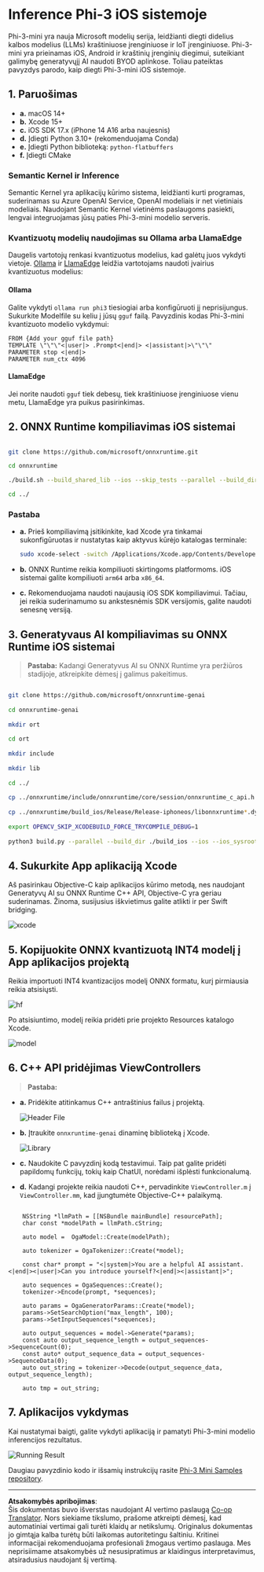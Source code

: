 <!--
CO_OP_TRANSLATOR_METADATA:
{
  "original_hash": "82af197df38d25346a98f1f0e84d1698",
  "translation_date": "2025-09-12T14:53:39+00:00",
  "source_file": "md/01.Introduction/03/iOS_Inference.md",
  "language_code": "lt"
}
-->
# **Inference Phi-3 iOS sistemoje**

Phi-3-mini yra nauja Microsoft modelių serija, leidžianti diegti didelius kalbos modelius (LLMs) kraštiniuose įrenginiuose ir IoT įrenginiuose. Phi-3-mini yra prieinamas iOS, Android ir kraštinių įrenginių diegimui, suteikiant galimybę generatyvųjį AI naudoti BYOD aplinkose. Toliau pateiktas pavyzdys parodo, kaip diegti Phi-3-mini iOS sistemoje.

## **1. Paruošimas**

- **a.** macOS 14+
- **b.** Xcode 15+
- **c.** iOS SDK 17.x (iPhone 14 A16 arba naujesnis)
- **d.** Įdiegti Python 3.10+ (rekomenduojama Conda)
- **e.** Įdiegti Python biblioteką: `python-flatbuffers`
- **f.** Įdiegti CMake

### Semantic Kernel ir Inference

Semantic Kernel yra aplikacijų kūrimo sistema, leidžianti kurti programas, suderinamas su Azure OpenAI Service, OpenAI modeliais ir net vietiniais modeliais. Naudojant Semantic Kernel vietinėms paslaugoms pasiekti, lengvai integruojamas jūsų paties Phi-3-mini modelio serveris.

### Kvantizuotų modelių naudojimas su Ollama arba LlamaEdge

Daugelis vartotojų renkasi kvantizuotus modelius, kad galėtų juos vykdyti vietoje. [Ollama](https://ollama.com) ir [LlamaEdge](https://llamaedge.com) leidžia vartotojams naudoti įvairius kvantizuotus modelius:

#### **Ollama**

Galite vykdyti `ollama run phi3` tiesiogiai arba konfigūruoti jį neprisijungus. Sukurkite Modelfile su keliu į jūsų `gguf` failą. Pavyzdinis kodas Phi-3-mini kvantizuoto modelio vykdymui:

```gguf
FROM {Add your gguf file path}
TEMPLATE \"\"\"<|user|> .Prompt<|end|> <|assistant|>\"\"\"
PARAMETER stop <|end|>
PARAMETER num_ctx 4096
```

#### **LlamaEdge**

Jei norite naudoti `gguf` tiek debesų, tiek kraštiniuose įrenginiuose vienu metu, LlamaEdge yra puikus pasirinkimas.

## **2. ONNX Runtime kompiliavimas iOS sistemai**

```bash

git clone https://github.com/microsoft/onnxruntime.git

cd onnxruntime

./build.sh --build_shared_lib --ios --skip_tests --parallel --build_dir ./build_ios --ios --apple_sysroot iphoneos --osx_arch arm64 --apple_deploy_target 17.5 --cmake_generator Xcode --config Release

cd ../

```

### **Pastaba**

- **a.** Prieš kompiliavimą įsitikinkite, kad Xcode yra tinkamai sukonfigūruotas ir nustatytas kaip aktyvus kūrėjo katalogas terminale:

    ```bash
    sudo xcode-select -switch /Applications/Xcode.app/Contents/Developer
    ```

- **b.** ONNX Runtime reikia kompiliuoti skirtingoms platformoms. iOS sistemai galite kompiliuoti `arm64` arba `x86_64`.

- **c.** Rekomenduojama naudoti naujausią iOS SDK kompiliavimui. Tačiau, jei reikia suderinamumo su ankstesnėmis SDK versijomis, galite naudoti senesnę versiją.

## **3. Generatyvaus AI kompiliavimas su ONNX Runtime iOS sistemai**

> **Pastaba:** Kadangi Generatyvus AI su ONNX Runtime yra peržiūros stadijoje, atkreipkite dėmesį į galimus pakeitimus.

```bash

git clone https://github.com/microsoft/onnxruntime-genai
 
cd onnxruntime-genai
 
mkdir ort
 
cd ort
 
mkdir include
 
mkdir lib
 
cd ../
 
cp ../onnxruntime/include/onnxruntime/core/session/onnxruntime_c_api.h ort/include
 
cp ../onnxruntime/build_ios/Release/Release-iphoneos/libonnxruntime*.dylib* ort/lib
 
export OPENCV_SKIP_XCODEBUILD_FORCE_TRYCOMPILE_DEBUG=1
 
python3 build.py --parallel --build_dir ./build_ios --ios --ios_sysroot iphoneos --ios_arch arm64 --ios_deployment_target 17.5 --cmake_generator Xcode --cmake_extra_defines CMAKE_XCODE_ATTRIBUTE_CODE_SIGNING_ALLOWED=NO

```

## **4. Sukurkite App aplikaciją Xcode**

Aš pasirinkau Objective-C kaip aplikacijos kūrimo metodą, nes naudojant Generatyvų AI su ONNX Runtime C++ API, Objective-C yra geriau suderinamas. Žinoma, susijusius iškvietimus galite atlikti ir per Swift bridging.

![xcode](../../../../../imgs/01/03/iOS/xcode.png)

## **5. Kopijuokite ONNX kvantizuotą INT4 modelį į App aplikacijos projektą**

Reikia importuoti INT4 kvantizacijos modelį ONNX formatu, kurį pirmiausia reikia atsisiųsti.

![hf](../../../../../imgs/01/03/iOS/hf.png)

Po atsisiuntimo, modelį reikia pridėti prie projekto Resources katalogo Xcode.

![model](../../../../../imgs/01/03/iOS/model.png)

## **6. C++ API pridėjimas ViewControllers**

> **Pastaba:**

- **a.** Pridėkite atitinkamus C++ antraštinius failus į projektą.

  ![Header File](../../../../../imgs/01/03/iOS/head.png)

- **b.** Įtraukite `onnxruntime-genai` dinaminę biblioteką į Xcode.

  ![Library](../../../../../imgs/01/03/iOS/lib.png)

- **c.** Naudokite C pavyzdinį kodą testavimui. Taip pat galite pridėti papildomų funkcijų, tokių kaip ChatUI, norėdami išplėsti funkcionalumą.

- **d.** Kadangi projekte reikia naudoti C++, pervadinkite `ViewController.m` į `ViewController.mm`, kad įjungtumėte Objective-C++ palaikymą.

```objc

    NSString *llmPath = [[NSBundle mainBundle] resourcePath];
    char const *modelPath = llmPath.cString;

    auto model =  OgaModel::Create(modelPath);

    auto tokenizer = OgaTokenizer::Create(*model);

    const char* prompt = "<|system|>You are a helpful AI assistant.<|end|><|user|>Can you introduce yourself?<|end|><|assistant|>";

    auto sequences = OgaSequences::Create();
    tokenizer->Encode(prompt, *sequences);

    auto params = OgaGeneratorParams::Create(*model);
    params->SetSearchOption("max_length", 100);
    params->SetInputSequences(*sequences);

    auto output_sequences = model->Generate(*params);
    const auto output_sequence_length = output_sequences->SequenceCount(0);
    const auto* output_sequence_data = output_sequences->SequenceData(0);
    auto out_string = tokenizer->Decode(output_sequence_data, output_sequence_length);
    
    auto tmp = out_string;

```

## **7. Aplikacijos vykdymas**

Kai nustatymai baigti, galite vykdyti aplikaciją ir pamatyti Phi-3-mini modelio inferencijos rezultatus.

![Running Result](../../../../../imgs/01/03/iOS/result.jpg)

Daugiau pavyzdinio kodo ir išsamių instrukcijų rasite [Phi-3 Mini Samples repository](https://github.com/Azure-Samples/Phi-3MiniSamples/tree/main/ios).

---

**Atsakomybės apribojimas**:  
Šis dokumentas buvo išverstas naudojant AI vertimo paslaugą [Co-op Translator](https://github.com/Azure/co-op-translator). Nors siekiame tikslumo, prašome atkreipti dėmesį, kad automatiniai vertimai gali turėti klaidų ar netikslumų. Originalus dokumentas jo gimtąja kalba turėtų būti laikomas autoritetingu šaltiniu. Kritinei informacijai rekomenduojama profesionali žmogaus vertimo paslauga. Mes neprisiimame atsakomybės už nesusipratimus ar klaidingus interpretavimus, atsiradusius naudojant šį vertimą.